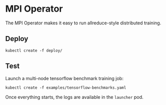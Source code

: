 # MPI Operator

The MPI Operator makes it easy to run allreduce-style distributed training.

## Deploy

```shell
kubectl create -f deploy/
```

## Test

Launch a multi-node tensorflow benchmark training job:
```shell
kubectl create -f examples/tensorflow-benchmarks.yaml
```

Once everything starts, the logs are available in the `launcher` pod.
